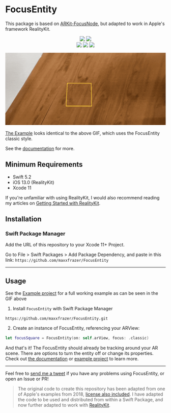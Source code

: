 # FocusEntity

This package is based on [ARKit-FocusNode](https://github.com/maxxfrazer/ARKit-FocusNode), but adapted to work in Apple's framework RealityKit.

<p align="center">
  <img src="https://img.shields.io/endpoint?url=https%3A%2F%2Fswiftpackageindex.com%2Fapi%2Fpackages%2Fmaxxfrazer%2FFocusEntity%2Fbadge%3Ftype%3Dswift-versions"/>
  <img src="https://img.shields.io/endpoint?url=https%3A%2F%2Fswiftpackageindex.com%2Fapi%2Fpackages%2Fmaxxfrazer%2FFocusEntity%2Fbadge%3Ftype%3Dplatforms"/></br>
  <img src="https://github.com/maxxfrazer/FocusEntity/workflows/swiftlint/badge.svg"/>
  <img src="https://github.com/maxxfrazer/FocusEntity/workflows/build/badge.svg"/>
  <img src="https://img.shields.io/github/license/maxxfrazer/FocusEntity"/>
</p>

<p align="center">
  <img src="media/focusentity-dali.gif"/>
</p>

[The Example](./FocusEntity-Example) looks identical to the above GIF, which uses the FocusEntity classic style.

See the [documentation](https://maxxfrazer.github.io/FocusEntity/documentation/focusentity/) for more.

## Minimum Requirements
  - Swift 5.2
  - iOS 13.0 (RealityKit)
  - Xcode 11

If you're unfamiliar with using RealityKit, I would also recommend reading my articles on [Getting Started with RealityKit](https://medium.com/@maxxfrazer/getting-started-with-realitykit-3b401d6f6f).

## Installation

### Swift Package Manager

Add the URL of this repository to your Xcode 11+ Project.

Go to File > Swift Packages > Add Package Dependency, and paste in this link:
`https://github.com/maxxfrazer/FocusEntity`

---
## Usage

See the [Example project](./FocusEntity-Example) for a full working example as can be seen in the GIF above

1. Install `FocusEntity` with Swift Package Manager

```
https://github.com/maxxfrazer/FocusEntity.git
```

2. Create an instance of FocusEntity, referencing your ARView:

```swift
let focusSquare = FocusEntity(on: self.arView, focus: .classic)
```

And that's it! The FocusEntity should already be tracking around your AR scene. There are options to turn the entity off or change its properties.
Check out [the documentation](https://maxxfrazer.github.io/FocusEntity/documentation/focusentity/) or [example project](FocusEntity-Example) to learn more.

---

Feel free to [send me a tweet](https://twitter.com/maxxfrazer) if you have any problems using FocusEntity, or open an Issue or PR!


> The original code to create this repository has been adapted from one of Apple's examples from 2018, [license also included](LICENSE.origin). I have adapted the code to be used and distributed from within a Swift Package, and now further adapted to work with [RealityKit](https://developer.apple.com/documentation/realitykit).
